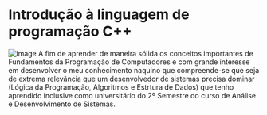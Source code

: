 # Introdução à linguagem de programação C++
![image](https://user-images.githubusercontent.com/5865711/190149670-2a7913ca-3e20-4f2b-9a81-ed6142203c71.png)
A fim de aprender de maneira sólida os conceitos importantes de Fundamentos da Programação de Computadores e com grande interesse em desenvolver o meu conhecimento naquino que compreende-se que seja de extrema relevância que um desenvolvedor de sistemas precisa dominar (Lógica da Programação, Algoritmos e Estrtura de Dados) que tenho aprendido inclusive como universitário do 2º Semestre do curso de Análise e Desenvolvimento de Sistemas.
